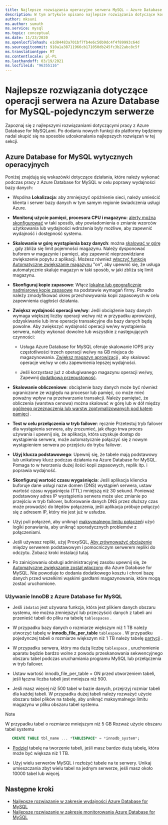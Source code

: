 ```yaml
---
title: Najlepsze rozwiązania operacyjne serwera MySQL — Azure Database for MySQL
description: W tym artykule opisano najlepsze rozwiązania dotyczące korzystania z bazy danych MySQL na platformie Azure.
author: mksuni
ms.author: sumuth
ms.service: mysql
ms.topic: conceptual
ms.date: 11/23/2020
ms.openlocfilehash: e1d84483a701bf7fb4e6c50b9dc4f4f89993c64d
ms.sourcegitcommit: 910a1a38711966cb171050db245fc3b22abc8c5f
ms.translationtype: MT
ms.contentlocale: pl-PL
ms.lasthandoff: 03/19/2021
ms.locfileid: "96355116"
---
```

# <a name="best-practices-for-server-operations-on-azure-database-for-mysql--single-server"></a>Najlepsze rozwiązania dotyczące operacji serwera na Azure Database for MySQL-pojedynczym serwerze

Zapoznaj się z najlepszymi rozwiązaniami dotyczącymi pracy z Azure Database for MySQLami. Po dodaniu nowych funkcji do platformy będziemy nadal skupić się na sposobie udoskonalania najlepszych rozwiązań w tej sekcji.

## <a name="azure-database-for-mysql-operational-guidelines"></a>Azure Database for MySQL wytycznych operacyjnych 

Poniżej znajdują się wskazówki dotyczące działania, które należy wykonać podczas pracy z Azure Database for MySQL w celu poprawy wydajności bazy danych: 

* Wspólna **Lokalizacja**: aby zmniejszyć opóźnienie sieci, należy umieścić klienta i serwer bazy danych w tym samym regionie świadczenia usługi Azure.

* **Monitoruj użycie pamięci, procesora CPU i magazynu**: [alerty można skonfigurować](howto-alert-on-metric.md) w taki sposób, aby powiadomienia o zmianie wzorców użytkowania lub wydajności wdrożenia były możliwe, aby zapewnić wydajność i dostępność systemu. 

* **Skalowanie w górę wystąpienia bazy danych**: można [skalować w górę](howto-create-manage-server-portal.md) , gdy zbliża się limit pojemności magazynu. Należy dysponować buforem w magazynie i pamięci, aby zapewnić nieprzewidziane zwiększenie popytu z aplikacji. Możesz również [włączyć funkcję Automatyczne zwiększanie magazynu](howto-auto-grow-storage-portal.md) "on", aby upewnić się, że usługa automatycznie skaluje magazyn w taki sposób, w jaki zbliża się limit magazynu. 

* **Skonfiguruj kopie zapasowe**: Włącz [lokalne lub geograficznie nadmiarowe kopie zapasowe](howto-restore-server-portal.md#set-backup-configuration) na podstawie wymagań firmy. Ponadto należy zmodyfikować okres przechowywania kopii zapasowych w celu zapewnienia ciągłości działania. 

* **Zwiększ wydajność operacji we/wy**: Jeśli obciążenie bazy danych wymaga większej liczby operacji we/wy niż w przypadku aprowizacji, odzyskiwanie lub inne operacje transakcyjne dla bazy danych będą powolne. Aby zwiększyć wydajność operacji we/wy wystąpienia serwera, należy wykonać dowolne lub wszystkie z następujących czynności: 

    * Usługa Azure Database for MySQL oferuje skalowanie IOPS przy częstotliwości trzech operacji we/wy na GB miejsca do magazynowania. [Zwiększ magazyn aprowizacji](howto-create-manage-server-portal.md#scale-storage-up) , aby skalować operacje we/wy w celu zapewnienia lepszej wydajności. 

    * Jeśli korzystasz już z obsługiwanego magazynu operacji we/wy, Zapewnij [dodatkową przepustowość](howto-create-manage-server-portal.md#scale-storage-up). 

* **Skalowanie obliczeniowe**: obciążenie bazy danych może być również ograniczone ze względu na procesor lub pamięć, co może mieć poważny wpływ na przetwarzanie transakcji. Należy pamiętać, że obliczenia (warstwa cenowa) można skalować w górę lub w dół między [ogólnego przeznaczenia lub warstw zoptymalizowanych pod kątem pamięci](concepts-pricing-tiers.md) . 

* **Test w celu przełączenia w tryb failover**: ręcznie Przetestuj tryb failover dla wystąpienia serwera, aby zrozumieć, jak długo trwa proces używania i upewnij się, że aplikacja, która uzyskuje dostęp do wystąpienia serwera, może automatycznie połączyć się z nowym wystąpieniem serwera po przejściu do trybu failover.

* **Użyj klucza podstawowego**: Upewnij się, że tabele mają podstawowy lub unikatowy klucz podczas działania na Azure Database for MySQL. Pomaga to w tworzeniu dużej ilości kopii zapasowych, replik itp. i poprawia wydajność.

* **Skonfiguruj wartość czasu wygaśnięcia**: Jeśli aplikacja kliencka buforuje dane usługi nazw domen (DNS) wystąpień serwera, ustaw wartość czasu wygaśnięcia (TTL) mniejszą niż 30 sekund. Ponieważ podstawowy adres IP wystąpienia serwera może ulec zmianie po przejściu w tryb failover, buforowanie danych DNS przez dłuższy czas może prowadzić do błędów połączenia, jeśli aplikacja próbuje połączyć się z adresem IP, który nie jest już w usłudze.

* Użyj puli połączeń, aby uniknąć [maksymalnego limitu połączeń](concepts-server-parameters.md#max_connections)i użyć logiki ponawiania, aby uniknąć sporadycznych problemów z połączeniami. 

* Jeśli używasz repliki, użyj ProxySQL, [Aby zrównoważyć obciążenie](https://techcommunity.microsoft.com/t5/azure-database-for-mysql/scaling-an-azure-database-for-mysql-workload-running-on/ba-p/1105847) między serwerem podstawowym i pomocniczym serwerem repliki do odczytu. Zobacz kroki instalacji tutaj. </br> 

* Po zainicjowaniu obsługi administracyjnej zasobu upewnij się, że [Automatyczne zwiększanie został włączony](howto-auto-grow-storage-portal.md) dla Azure Database for MySQL. Nie powoduje to dodania dodatkowego kosztu i chroni bazę danych przed wszelkimi wąskimi gardłami magazynowania, które mogą zostać uruchomione. </br> 


### <a name="using-innodb-with-azure-database-for-mysql"></a>Używanie InnoDB z Azure Database for MySQL

*   Jeśli `ibdata1` jest używana funkcja, która jest plikiem danych obszaru systemu, nie można zmniejszyć lub przeczyścić danych z tabeli ani przenieść tabeli do pliku na tabelę `tablespaces` .

* W przypadku bazy danych o rozmiarze większym niż 1 TB należy utworzyć tabelę w **innodb_file_per_table** `tablespace` . W przypadku pojedynczej tabeli o rozmiarze większym niż 1 TB należy tabelę [partycji](https://dev.mysql.com/doc/refman/5.7/en/partitioning.html) .

*   W przypadku serwera, który ma dużą liczbę `tablespace` , uruchomienie aparatu będzie bardzo wolne z powodu przeskanowania sekwencyjnego obszaru tabel podczas uruchamiania programu MySQL lub przełączenia w tryb failover. 

* Ustaw wartość innodb_file_per_table = ON przed utworzeniem tabeli, jeśli łączna liczba tabeli jest mniejsza niż 500.

* Jeśli masz więcej niż 500 tabel w bazie danych, przejrzyj rozmiar tabeli dla każdej tabeli. W przypadku dużej tabeli należy rozważyć użycie obszaru tabel plików na tabelę, aby uniknąć maksymalnego limitu magazynu w pliku obszaru tabel systemu.

> [!NOTE]
> W przypadku tabel o rozmiarze mniejszym niż 5 GB Rozważ użycie obszaru tabel systemu 
> ```sql
>    CREATE TABLE tbl_name ... *TABLESPACE* = *innodb_system*;
> ```

* [Podziel](https://dev.mysql.com/doc/refman/5.7/en/partitioning.html) tabelę na tworzenie tabeli, jeśli masz bardzo dużą tabelę, która może być większa niż 1 TB.

* Użyj wielu serwerów MySQL i rozłożyć tabele na te serwery. Unikaj umieszczania zbyt wielu tabel na jednym serwerze, jeśli masz około 10000 tabel lub więcej. 

## <a name="next-steps"></a>Następne kroki
- [Najlepsze rozwiązanie w zakresie wydajności Azure Database for MySQL](concept-performance-best-practices.md)
- [Najlepsze rozwiązanie w zakresie monitorowania Azure Database for MySQL](concept-monitoring-best-practices.md)

